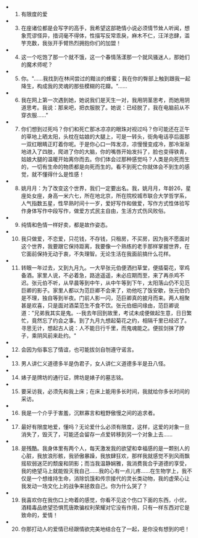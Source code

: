 - 1. 有限度的爱
- 3. 在座诸位都是会写字的高手，我希望这部艳情小说必须情节耸人听闻，想象荒谬怪异，措词毫不得体，性描写反常乖戾，麻木不仁，汪洋恣肆，滥竽充数，我张开手臂热烈拥抱你们的加盟！
- 4. 这一个吃饱了那一个就不饿，这一个春情荡漾那一个就风骚迷人，那她们的魔术师呢？
- 5. 你。"……我找到在林间尝过的黯淡的蜂蜜；我在你的臀部上触到跟我一起降生，构成我的灵魂的那些模糊的花瓣。"……
- 6. 我在网上第一次遇到她，她说我们是天生一对，我用阴茎思考，而她用阴道思考。我说：那来吧，把衣服脱了。她说：已经脱了，我在电脑前从不穿衣服……"
- 7. 你们想到过死吗？你们和死亡那冰凉凉的眼珠对视过吗？你可能还在正午的草地上晒太阳，头枕在姑娘的大腿上，可是一转头，街角电话亭后面那一双红眼睛正盯着你呢。于是你心口一阵发凉，凉慢慢变成冷，那冷渐渐地进入了四肢，爬进了你的大脑，你的嘴唇开始发抖了，脸也变得铁青，姑娘大腿的温暖开始离你而去。你们体会过那种感觉吗？人类是向死而生的，一切有生命的物质都是向死而生的。看不到死亡你就体会不到生的感觉，就不懂得什么是性感！
- 8. 姚月月：为了改变这个世界，我们一定要出名。我，姚月月，年龄26，星座处女座，身高一米六七，所在地北京，所在院校城市联合大学哲学系，人气指数五星，性早熟时间十一岁，爱好写作和做爱，写作方式性体验写作身体写作中段写作，做爱方式民主自由，生活方式伤风败俗。
- 9. 纯情和色情一样好卖，都是故作姿态。
- 10. 我只做爱，不恋爱，只花钱，不存钱，只租房，不买房，因为我不愿面对这个世界，我要跟它保持距离，我要像一个熟练的老手那样掌握世界，在它面前保持无动于衷，不失理智。无论生活在我面前搞什么花样。
- 11. 转眼一年过去，又到九月九。一大早张元伯便洒扫草堂，便插菊花，宰鸡备酒。家里人说，不必着急，路途遥遥，未必应期而至，来了再杀鸡不迟。张元伯不听，从早晨等到中午，从中午等到下午，太阳落山仍不见范巨卿的影子。家里人都以为范巨卿不会来了，劝他吃了饭安歇，张元伯仍是不理，独自等到半夜。门前人影一闪，范巨卿真的披月而来。两人相聚甚是欢喜，只是面对酒菜范生不食不饮。张元伯细问缘由，范巨卿说道："兄弟我其实是鬼。--我去年回到故里，考试未成便做起生意，日日繁忙，竟然忘了约会之事。到了九月九想起菊花之约，相隔千里已经迟了。寻思无计，想起古人说：人不能日行千里，而鬼魂能之。便拔剑抹了脖子，乘阴风前来赴约。"
- 12. 会因为俗事忘了情谊，也可能拔剑自刎遵守诺言。
- 13. 男人讲仁义道德多半是伪君子，女人讲仁义道德多半是丑八怪。
- 14. 婊子是牌坊的通行证，牌坊是婊子的墓志铭。
- 15. 要采访我，必须先和我上床；在床上能用多长时间，我就给你多长时间的采访。
- 16. 我是一个介乎于害羞，沉默寡言和粗野傲慢之间的追求者。
- 17. 最好有限度地爱，懂吗？无论爱什么必须有限度，这样，这爱的对象一旦消失了，毁灭了，可能还会留存一点爱转移到另一个对象上去……
- 18. 是残酷。我身体里有两个人，每天激发我的欲望和幸福感的是一颗别人的心脏，我放浪形骸，我骄傲暴躁，我放肆狂欢，那样我就感觉不到风雨飘摇软弱迷茫的颓废和阴影；而当我温静娴雅，我消费我合乎道德的享受，我的绝望马上就能毁灭我自己……我的心有一点儿疼……在生物学上，我不仅是一个想维持生命，消除饥饿和传宗接代的灵长类动物，我的虚荣心让我发动一场文化上的战争来拯救自己。你为什么哭了？
- 19. 我喜欢你在我伤口上吻着的感觉，你看不见这个伤口下面的东西，小优，酒精毒品绝望恐惧荒唐欺骗权利荣耀对它没有作用，只有一样东西对它是致命的，爱情！
- 20. 你那打动人的爱情已经跟情欲完美地结合在了一起，是你没有想到的吧！